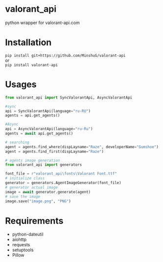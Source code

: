 # valorant_api
python wrapper for valorant-api.com

# Installation
`pip install git+https://github.com/MinshuG/valorant-api` \
or \
`pip install valorant-api`

# Usages
```py
from valorant_api import SyncValorantApi, AsyncValorantApi

#sync
api = SyncValorantApi(language="ru-RU")
agents = api.get_agents()

#Async
api = AsyncValorantApi(language="ru-Ru")
agents = await api.get_agents()

# searching
agent = agents.find_where(dispLayname="Raze", developerName="Gumshoe")
agent = agents.find_first(dispLayname="Raze")

# agents image generation
from valorant_api import generators

font_file = r"valorant_api\fonts\Valorant Font.ttf"
# initialize class
generator = generators.AgentImageGenerator(font_file)
# generator actual image
image = await generator.generate(agent)
# save the image
image.save("image.png", "PNG")
```

# Requirements

* python-dateutil
* aiohttp
* requests
* setuptools
* Pillow